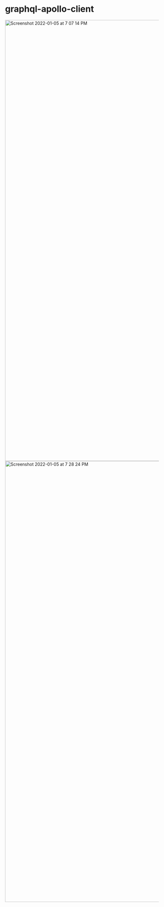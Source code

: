 # graphql-apollo-client
<img width="1440" alt="Screenshot 2022-01-05 at 7 07 14 PM" src="https://user-images.githubusercontent.com/60536373/148229298-fb242e19-4528-44e6-88b0-dfa8b848cab8.png">
<img width="1440" alt="Screenshot 2022-01-05 at 7 28 24 PM" src="https://user-images.githubusercontent.com/60536373/148229556-f8c1180b-5414-453b-a342-50692d60267b.png">
